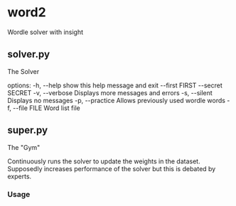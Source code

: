 # word2

Wordle solver with insight

## solver.py

The Solver

options: -h, --help show this help message and exit --first FIRST --secret
SECRET -v, --verbose Displays more messages and errors -s, --silent Displays no
messages -p, --practice Allows previously used wordle words -f, --file FILE Word
list file

## super.py

The "Gym"

Continuously runs the solver to update the weights in the dataset. Supposedly
increases performance of the solver but this is debated by experts.

### Usage
